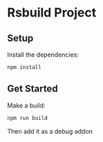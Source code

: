 # Rsbuild Project

## Setup

Install the dependencies:

```bash
npm install
```

## Get Started

Make a build:

```bash
npm run build
```

Then add it as a debug addon
